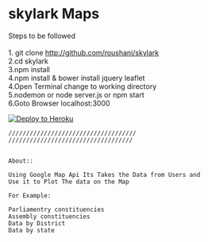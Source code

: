 # skylark Maps

  Steps to be followed<br><br>
    1. git clone http://github.com/roushanj/skylark<br>
    2.cd skylark<br>
    3.npm install<br>
    4.npm install & bower install jquery leaflet <br>
    4.Open Terminal change to working directory<br>
    5.nodemon or node server.js or npm start<br>
    6.Goto Browser localhost:3000<br>


  [![Deploy to Heroku](https://www.herokucdn.com/deploy/button.png)](https://blooming-cove-50804.herokuapp.com)
    
    ////////////////////////////////////
    ///////////////////////////////////
    
    
    About::
    
    Using Google Map Api Its Takes the Data from Users and
    Use it to Plot The data on the Map 
    
    For Example:
    
    Parliamentry constituencies 
    Assembly constituencies
    Data by District
    Data by state
    
    
    
    
    
    
    
